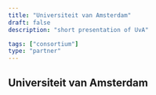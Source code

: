 ```yaml
---
title: "Universiteit van Amsterdam"
draft: false
description: "short presentation of UvA"

tags: ["consortium"]
type: "partner" 
---
```


## Universiteit van Amsterdam
